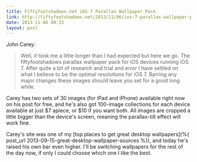 ```yaml
---
title: Fiftyfootshadows.net iOS 7 Parallax Wallpaper Pack
link: http://fiftyfootshadows.net/2013/11/06/ios-7-parallax-wallpaper-pack/
date: 2013-11-06 08:33
layout: post
---
```

John Carey:

> Well, it took me a little longer than I had expected but here we go. The fiftyfootshadows parallax wallpaper pack for iOS devices running iOS 7. After quite a bit of research and trial and error I have settled on what I believe to be the optimal resolutions for iOS 7. Barring any major changes these images should leave you set for a good long while.

Carey has two sets of 30 images (for iPad and iPhone) available right now on his post for free, and he's also got 100-image collections for each device available at just $7 apiece, or $10 if you want both. All images are cropped a little bigger than the device's screen, meaning the parallax-tilt effect will work fine.

Carey's site was one of my [top places to get great desktop wallpapers](%{ post_url 2013-09-15-great-desktop-wallpaper-sources %}), and today he's raised his own bar even higher. I'll be switching wallpapers for the rest of the day now, if only I could choose which one I like the best.